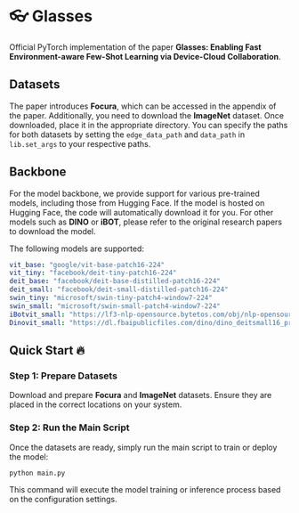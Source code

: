 # 👓 Glasses

<!-- ![Citation Count](https://img.shields.io/semantic-release/citation?url=https://your-papers-link) -->

Official PyTorch implementation of the paper **Glasses: Enabling Fast Environment-aware Few-Shot Learning via Device-Cloud Collaboration**.

## Datasets

The paper introduces **Focura**, which can be accessed in the appendix of the paper. Additionally, you need to download the **ImageNet** dataset. Once downloaded, place it in the appropriate directory. You can specify the paths for both datasets by setting the `edge_data_path` and `data_path` in `lib.set_args` to your respective paths.

## Backbone

For the model backbone, we provide support for various pre-trained models, including those from Hugging Face. If the model is hosted on Hugging Face, the code will automatically download it for you. For other models such as **DINO** or **iBOT**, please refer to the original research papers to download the model.

The following models are supported:

```yaml
vit_base: "google/vit-base-patch16-224"
vit_tiny: "facebook/deit-tiny-patch16-224"
deit_base: "facebook/deit-base-distilled-patch16-224"
deit_small: "facebook/deit-small-distilled-patch16-224"
swin_tiny: "microsoft/swin-tiny-patch4-window7-224"
swin_small: "microsoft/swin-small-patch4-window7-224"
iBotvit_small: "https://lf3-nlp-opensource.bytetos.com/obj/nlp-opensource/archive/2022/ibot/vits_16/checkpoint.pth"
Dinovit_small: "https://dl.fbaipublicfiles.com/dino/dino_deitsmall16_pretrain/dino_deitsmall16_pretrain_full_checkpoint.pth"
```

## Quick Start 🔥

### Step 1: Prepare Datasets

Download and prepare **Focura** and **ImageNet** datasets. Ensure they are placed in the correct locations on your system.

### Step 2: Run the Main Script

Once the datasets are ready, simply run the main script to train or deploy the model:

```bash
python main.py
```

This command will execute the model training or inference process based on the configuration settings.

